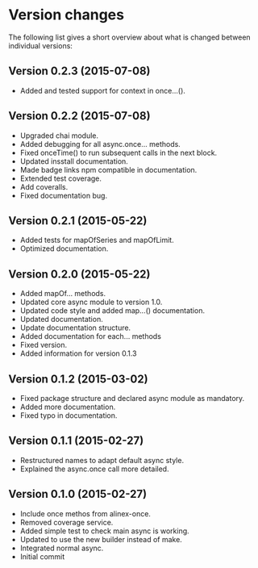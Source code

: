 Version changes
=================================================

The following list gives a short overview about what is changed between
individual versions:

Version 0.2.3 (2015-07-08)
-------------------------------------------------
- Added and tested support for context in once...().

Version 0.2.2 (2015-07-08)
-------------------------------------------------
- Upgraded chai module.
- Added debugging for all async.once... methods.
- Fixed onceTime() to run subsequent calls in the next block.
- Updated insstall documentation.
- Made badge links npm compatible in documentation.
- Extended test coverage.
- Add coveralls.
- Fixed documentation bug.

Version 0.2.1 (2015-05-22)
-------------------------------------------------
- Added tests for mapOfSeries and mapOfLimit.
- Optimized documentation.

Version 0.2.0 (2015-05-22)
-------------------------------------------------
- Added mapOf... methods.
- Updated core async module to version 1.0.
- Updated code style and added map...() documentation.
- Updated documentation.
- Update documentation structure.
- Added documentation for each... methods
- Fixed version.
- Added information for version 0.1.3

Version 0.1.2 (2015-03-02)
-------------------------------------------------
- Fixed package structure and declared async module as mandatory.
- Added more documentation.
- Fixed typo in documentation.

Version 0.1.1 (2015-02-27)
-------------------------------------------------
- Restructured names to adapt default async style.
- Explained the async.once call more detailed.

Version 0.1.0 (2015-02-27)
-------------------------------------------------
- Include once methos from alinex-once.
- Removed coverage service.
- Added simple test to check main async is working.
- Updated to use the new builder instead of make.
- Integrated normal async.
- Initial commit

